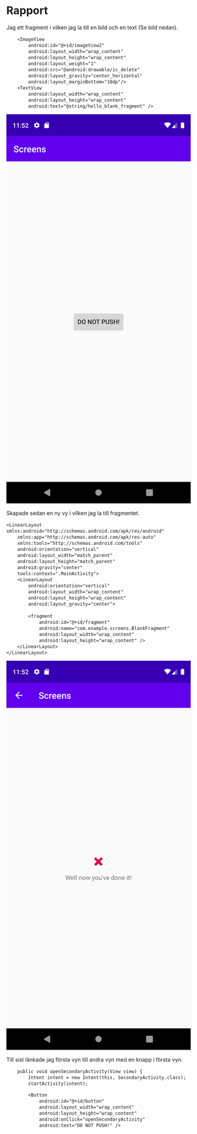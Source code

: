 
# Rapport
Jag ett fragment i vilken jag la till en bild och en text (Se bild nedan).
```
    <ImageView
        android:id="@+id/imageView2"
        android:layout_width="wrap_content"
        android:layout_height="wrap_content"
        android:layout_weight="1"
        android:src="@android:drawable/ic_delete"
        android:layout_gravity="center_horizontal"
        android:layout_marginBottom="10dp"/>
    <TextView
        android:layout_width="wrap_content"
        android:layout_height="wrap_content"
        android:text="@string/hello_blank_fragment" />

```
![Alt text](Screenshot_1621684346.png?raw=true "First view")


Skapade sedan en ny vy i vilken jag la till fragmentet.
```
<LinearLayout xmlns:android="http://schemas.android.com/apk/res/android"
    xmlns:app="http://schemas.android.com/apk/res-auto"
    xmlns:tools="http://schemas.android.com/tools"
    android:orientation="vertical"
    android:layout_width="match_parent"
    android:layout_height="match_parent"
    android:gravity="center"
    tools:context=".MainActivity">
    <LinearLayout
        android:orientation="vertical"
        android:layout_width="wrap_content"
        android:layout_height="wrap_content"
        android:layout_gravity="center">

        <fragment
            android:id="@+id/fragment"
            android:name="com.example.screens.BlankFragment"
            android:layout_width="wrap_content"
            android:layout_height="wrap_content" />
    </LinearLayout>
</LinearLayout>
```

![Alt text](Screenshot_1621684352.png?raw=true "Second view")

Till sist länkade jag första vyn till andra vyn med en knapp i första vyn.

```
    public void openSecondaryActivity(View view) {
        Intent intent = new Intent(this, SecondaryActivity.class);
        startActivity(intent);
```

```
        <Button
            android:id="@+id/button"
            android:layout_width="wrap_content"
            android:layout_height="wrap_content"
            android:onClick="openSecondaryActivity"
            android:text="DO NOT PUSH!" />
```
